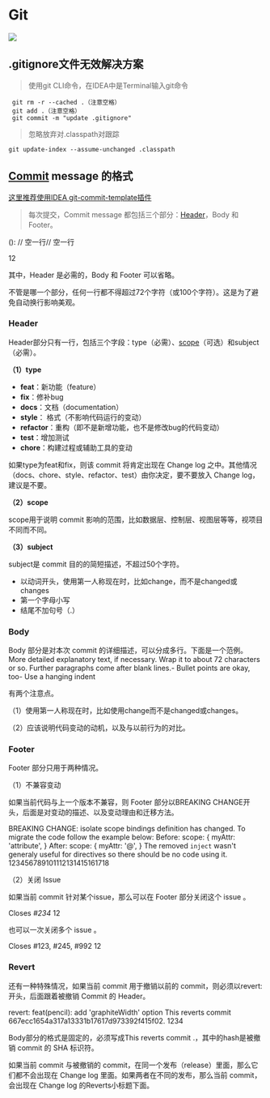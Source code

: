 # Git

[![](https://img.shields.io/badge/Git-zbsilent-brightgreen)](Https://github.com/zbsilent)

## .gitignore文件无效解决方案

> 使用git CLI命令，在IDEA中是Terminal输入git命令

```text
 git rm -r --cached .（注意空格）
 git add .（注意空格）
 git commit -m "update .gitignore"
```

> 忽略放弃对.classpath对跟踪

```text
git update-index --assume-unchanged .classpath
```



 

## [Commit](https://so.csdn.net/so/search?q=Commit&spm=1001.2101.3001.7020) message 的格式

[这里推荐使用IDEA git-commit-template插件](https://plugins.jetbrains.com/plugin/9861-git-commit-template)

> 每次提交，Commit message 都包括三个部分：[Header](https://so.csdn.net/so/search?q=Header&spm=1001.2101.3001.7020)，Body 和 Footer。

<type>(<scope>): <subject>// 空一行<body>// 空一行<footer> 12

其中，Header 是必需的，Body 和 Footer 可以省略。

不管是哪一个部分，任何一行都不得超过72个字符（或100个字符）。这是为了避免自动换行影响美观。

### Header

Header部分只有一行，包括三个字段：type（必需）、[scope](https://so.csdn.net/so/search?q=scope&spm=1001.2101.3001.7020)（可选）和subject（必需）。

**（1）type**

- **feat**：新功能（feature）
- **fix**：修补bug
- **docs**：文档（documentation）
- **style**： 格式（不影响代码运行的变动）
- **refactor**：重构（即不是新增功能，也不是修改bug的代码变动）
- **test**：增加测试
- **chore**：构建过程或辅助工具的变动

如果type为feat和fix，则该 commit 将肯定出现在 Change log 之中。其他情况（docs、chore、style、refactor、test）由你决定，要不要放入 Change log，建议是不要。

**（2）scope**

scope用于说明 commit 影响的范围，比如数据层、控制层、视图层等等，视项目不同而不同。

**（3）subject**

subject是 commit 目的的简短描述，不超过50个字符。

- 以动词开头，使用第一人称现在时，比如change，而不是changed或changes
- 第一个字母小写
- 结尾不加句号（.）

### Body

Body 部分是对本次 commit 的详细描述，可以分成多行。下面是一个范例。
More detailed explanatory text, if necessary. Wrap it to about 72 characters or so. Further paragraphs come after blank lines.- Bullet points are okay, too- Use a hanging indent

有两个注意点。

（1）使用第一人称现在时，比如使用change而不是changed或changes。

（2）应该说明代码变动的动机，以及与以前行为的对比。

### Footer

Footer 部分只用于两种情况。

（1）不兼容变动

如果当前代码与上一个版本不兼容，则 Footer 部分以BREAKING CHANGE开头，后面是对变动的描述、以及变动理由和迁移方法。

BREAKING CHANGE: isolate scope bindings definition has changed.     To migrate the code follow the example below:     Before:     scope: {       myAttr: 'attribute',     }     After:     scope: {       myAttr: '@',     }     The removed `inject` wasn't generaly useful for directives so there should be no code using it. 123456789101112131415161718

（2）关闭 Issue

如果当前 commit 针对某个issue，那么可以在 Footer 部分关闭这个 issue 。

Closes *#234* 12

也可以一次关闭多个 issue 。

Closes #123, #245, #992 12

### Revert

还有一种特殊情况，如果当前 commit 用于撤销以前的 commit，则必须以revert:开头，后面跟着被撤销 Commit 的 Header。

revert: feat(pencil): add 'graphiteWidth' option This reverts commit 667ecc1654a317a13331b17617d973392f415f02. 1234

Body部分的格式是固定的，必须写成This reverts commit <hash>.，其中的hash是被撤销 commit 的 SHA 标识符。

如果当前 commit 与被撤销的 commit，在同一个发布（release）里面，那么它们都不会出现在 Change log 里面。如果两者在不同的发布，那么当前 commit，会出现在 Change log 的Reverts小标题下面。
